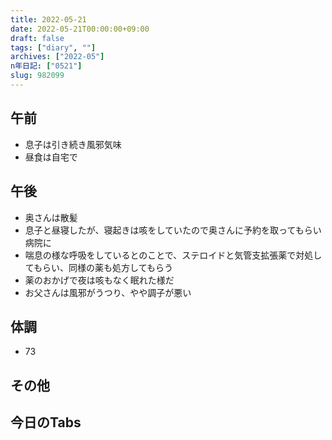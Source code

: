 ```yaml
---
title: 2022-05-21
date: 2022-05-21T00:00:00+09:00
draft: false
tags: ["diary", ""]
archives: ["2022-05"]
n年日記: ["0521"]
slug: 982099
---
```

## 午前
- 息子は引き続き風邪気味
- 昼食は自宅で
## 午後
- 奥さんは散髪
- 息子と昼寝したが、寝起きは咳をしていたので奥さんに予約を取ってもらい病院に
- 喘息の様な呼吸をしているとのことで、ステロイドと気管支拡張薬で対処してもらい、同様の薬も処方してもらう
- 薬のおかげで夜は咳もなく眠れた様だ
- お父さんは風邪がうつり、やや調子が悪い
## 体調
- 73
## その他
## 今日のTabs